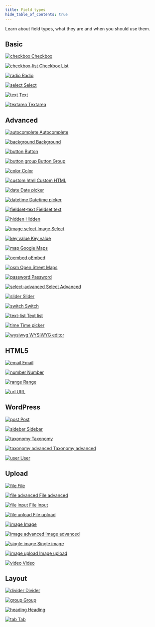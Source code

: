 ```yaml
---
title: Field types
hide_table_of_contents: true
---
```


Learn about field types, what they are and when you should use them.

## Basic

<div className="thumbs color-blue">

[![checkbox](/thumbs/checkbox.png) <span className="thumb_text">Checkbox</span>](/fields/checkbox/)

[![checkbox-list](/thumbs/checkbox-list.png) <span className="thumb_text">Checkbox List</span>](/fields/checkbox-list/)

[![radio](/thumbs/radio.png) <span className="thumb_text">Radio</span>](/fields/radio/)

[![select](/thumbs/select.png) <span className="thumb_text">Select</span>](/fields/select/)

[![text](/thumbs/text.png) <span className="thumb_text">Text</span>](/fields/text/)

[![textarea](/thumbs/textarea.png) <span className="thumb_text">Textarea</span>](/fields/textarea/)

</div>

## Advanced

<div className="thumbs color-green">

[![autocomplete](/thumbs/autocomplete.png) <span className="thumb_text">Autocomplete</span>](/fields/autocomplete/)

[![background](/thumbs/background.png) <span className="thumb_text">Background</span>](/fields/background/)

[![button](/thumbs/button.png) <span className="thumb_text">Button</span>](/fields/button/)

[![button group](/thumbs/button-group.png) <span className="thumb_text">Button Group</span>](/fields/button-group/)

[![color](/thumbs/color.png) <span className="thumb_text">Color</span>](/fields/color/)

[![custom html](/thumbs/custom-html.png) <span className="thumb_text">Custom HTML</span>](/fields/custom-html/)

[![date](/thumbs/date.png) <span className="thumb_text">Date picker</span>](/fields/date/)

[![datetime](/thumbs/datetime.png) <span className="thumb_text">Datetime picker</span>](/fields/datetime/)

[![fieldset-text](/thumbs/fieldset-text.png) <span className="thumb_text">Fieldset text</span>](/fields/fieldset-text/)

[![hidden](/thumbs/hidden.png) <span className="thumb_text">Hidden</span>](/fields/hidden/)

[![image select](/thumbs/image-select.png) <span className="thumb_text">Image Select</span>](/fields/image-select/)

[![key value](/thumbs/key-value.png) <span className="thumb_text">Key value</span>](/fields/key-value/)

[![map](/thumbs/map.png) <span className="thumb_text">Google Maps</span>](/fields/map/)

[![oembed](/thumbs/oembed.png) <span className="thumb_text">oEmbed</span>](/fields/oembed/)

[![osm](/thumbs/osm.png) <span className="thumb_text">Open Street Maps</span>](/fields/osm/)

[![password](/thumbs/password.png) <span className="thumb_text">Password</span>](/fields/password/)

[![select-advanced](/thumbs/select-advanced.png) <span className="thumb_text">Select Advanced</span>](/fields/select-advanced/)

[![slider](/thumbs/slider.png) <span className="thumb_text">Slider</span>](/fields/slider/)

[![switch](/thumbs/switch.png) <span className="thumb_text">Switch</span>](/fields/switch/)

[![text-list](/thumbs/text-list.png) <span className="thumb_text">Text list</span>](/fields/text-list/)

[![time](/thumbs/time.png) <span className="thumb_text">Time picker</span>](/fields/time/)

[![wysiwyg](/thumbs/wysiwyg.png) <span className="thumb_text">WYSIWYG editor</span>](/fields/wysiwyg/)

</div>

## HTML5

<div className="thumbs color-amber">

[![email](/thumbs/email.png) <span className="thumb_text">Email</span>](/fields/text/)

[![number](/thumbs/number.png) <span className="thumb_text">Number</span>](/fields/number/)

[![range](/thumbs/range.png) <span className="thumb_text">Range</span>](/fields/range/)

[![url](/thumbs/url.png) <span className="thumb_text">URL</span>](/fields/text/)

</div>

## WordPress

<div className="thumbs color-red">

[![post](/thumbs/post.png) <span className="thumb_text">Post</span>](/fields/post/)

[![sidebar](/thumbs/sidebar.png) <span className="thumb_text">Sidebar</span>](/fields/sidebar/)

[![taxonomy](/thumbs/taxonomy.png) <span className="thumb_text">Taxonomy</span>](/fields/taxonomy/)

[![taxonomy advanced](/thumbs/taxonomy-advanced.png) <span className="thumb_text">Taxonomy advanced</span>](/fields/taxonomy-advanced/)

[![user](/thumbs/user.png) <span className="thumb_text">User</span>](/fields/user/)

</div>

## Upload

<div className="thumbs color-cyan">

[![file](/thumbs/file.png) <span className="thumb_text">File</span>](/fields/file/)

[![file advanced](/thumbs/file-advanced.png) <span className="thumb_text">File advanced</span>](/fields/file-advanced/)

[![file input](/thumbs/file-input.png) <span className="thumb_text">File input</span>](/fields/file-input/)

[![file upload](/thumbs/file-upload.png) <span className="thumb_text">File upload</span>](/fields/file-upload/)

[![image](/thumbs/image.png) <span className="thumb_text">Image</span>](/fields/image/)

[![image advanced](/thumbs/image-advanced.png) <span className="thumb_text">Image advanced</span>](/fields/image-advanced/)

[![single image](/thumbs/single-image.png) <span className="thumb_text">Single image</span>](/fields/single-image/)

[![image upload](/thumbs/image-upload.png) <span className="thumb_text">Image upload</span>](/fields/image-upload/)

[![video](/thumbs/video.png) <span className="thumb_text">Video</span>](/fields/video/)

</div>

## Layout

<div className="thumbs color-pink">

[![divider](/thumbs/divider.png) <span className="thumb_text">Divider</span>](/fields/divider/)

[![group](/thumbs/group.png) <span className="thumb_text">Group</span>](/extensions/meta-box-group/)

[![heading](/thumbs/heading.png) <span className="thumb_text">Heading</span>](/fields/heading/)

[![tab](/thumbs/tab.png) <span className="thumb_text">Tab</span>](/extensions/meta-box-tabs/)

</div>